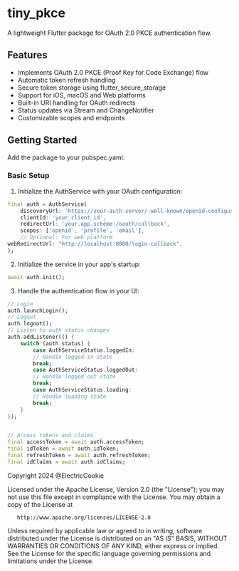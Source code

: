 # tiny_pkce

A lightweight Flutter package for OAuth 2.0 PKCE authentication flow.

## Features

- Implements OAuth 2.0 PKCE (Proof Key for Code Exchange) flow
- Automatic token refresh handling
- Secure token storage using flutter_secure_storage
- Support for iOS, macOS and Web platforms
- Built-in URI handling for OAuth redirects
- Status updates via Stream and ChangeNotifier
- Customizable scopes and endpoints

## Getting Started

Add the package to your pubspec.yaml:

### Basic Setup

1. Initialize the AuthService with your OAuth configuration:

```dart
final auth = AuthService(
    discoveryUrl: 'https://your-auth-server/.well-known/openid-configuration',
    clientId: 'your_client_id',
    redirectUrl: 'your.app.scheme:/oauth/callback',
    scopes: ['openid', 'profile', 'email'],
    // Optional: For web platform
webRedirectUrl: "http://localhost:8080/login-callback",
);
```

2. Initialize the service in your app's startup:

```dart
await auth.init();
```

3. Handle the authentication flow in your UI:

```dart
// Login
auth.launchLogin();
// Logout
auth.logout();
// Listen to auth status changes
auth.addListener(() {
    switch (auth.status) {
        case AuthServiceStatus.loggedIn:
        // Handle logged in state
        break;
        case AuthServiceStatus.loggedOut:
        // Handle logged out state
        break;
        case AuthServiceStatus.loading:
        // Handle loading state
        break;
    }
});


// Access tokens and claims
final accessToken = await auth.accessToken;
final idToken = await auth.idToken;
final refreshToken = await auth.refreshToken;
final idClaims = await auth.idClaims;

```

Copyright 2024 @ElectricCookie

Licensed under the Apache License, Version 2.0 (the "License");
you may not use this file except in compliance with the License.
You may obtain a copy of the License at

       http://www.apache.org/licenses/LICENSE-2.0

Unless required by applicable law or agreed to in writing, software
distributed under the License is distributed on an "AS IS" BASIS,
WITHOUT WARRANTIES OR CONDITIONS OF ANY KIND, either express or implied.
See the License for the specific language governing permissions and
limitations under the License.

